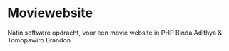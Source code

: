 # Moviewebsite
Natin software opdracht, voor een movie website in PHP
Binda Adithya & Tomopawiro Brandon
